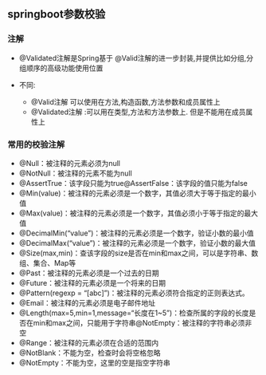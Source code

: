 ## springboot参数校验

### 注解

- @Validated注解是Spring基于 @Valid注解的进一步封装,并提供比如分组,分组顺序的高级功能使用位置

- 不同:
  - @Valid注解  可以使用在方法,构造函数,方法参数和成员属性上
  - @Validated注解 :可以用在类型,方法和方法参数上. 但是不能用在成员属性上

### 常用的校验注解

- @Null：被注释的元素必须为null
- @NotNull：被注释的元素不能为null
- @AssertTrue：该字段只能为true@AssertFalse：该字段的值只能为false
- @Min(value)：被注释的元素必须是一个数字，其值必须大于等于指定的最小值
- @Max(value)：被注释的元素必须是一个数字，其值必须小于等于指定的最大值
- @DecimalMin(“value”)：被注释的元素必须是一个数字，验证小数的最小值
- @DecimalMax(“value”)：被注释的元素必须是一个数字，验证小数的最大值
- @Size(max,min)：查该字段的size是否在min和max之间，可以是字符串、数组、集合、Map等
- @Past：被注释的元素必须是一个过去的日期
- @Future：被注释的元素必须是一个将来的日期
- @Pattern(regexp = “[abc]”)：被注释的元素必须符合指定的正则表达式。
- @Email：被注释的元素必须是电子邮件地址
- @Length(max=5,min=1,message=“长度在1~5”)：检查所属的字段的长度是否在min和max之间，只能用于字符串@NotEmpty：被注释的字符串必须非空
- @Range：被注释的元素必须在合适的范围内
- @NotBlank：不能为空，检查时会将空格忽略
- @NotEmpty：不能为空，这里的空是指空字符串